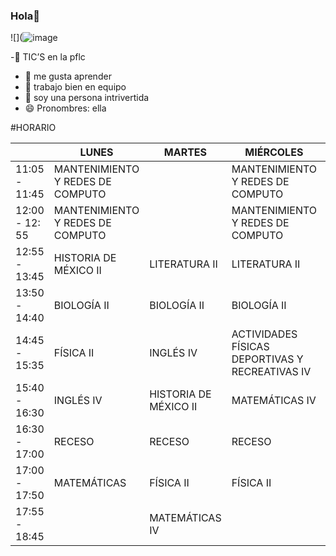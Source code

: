 ### Hola👋

![](![image](https://user-images.githubusercontent.com/113738910/218569973-9d0b09f0-b3fa-4d10-a5d8-7d132c78219e.png)

-🔭 TIC’S en la pflc
- 🌱 me gusta aprender 
- 👯 trabajo bien en equipo 
- 💬 soy una persona intrivertida
- 😄 Pronombres: ella

#HORARIO

|                | LUNES                            | MARTES                | MIÉRCOLES                                        | JUEVES                   | VIERNES                |
|----------------|----------------------------------|-----------------------|--------------------------------------------------|--------------------------|------------------------|
| 11:05 - 11:45  | MANTENIMIENTO Y REDES DE COMPUTO |                       | MANTENIMIENTO Y REDES DE COMPUTO                 |                          |                        |
| 12:00 - 12: 55 | MANTENIMIENTO Y REDES DE COMPUTO |                       | MANTENIMIENTO Y REDES DE COMPUTO                 |                          | COMUNIDADES VIRTUALES  |
| 12:55 - 13:45  | HISTORIA DE MÉXICO II            | LITERATURA II         | LITERATURA II                                    | COMUNIDADES VIRTUALES    | COMUNIDADES VIRTUALES  |
| 13:50 - 14:40  | BIOLOGÍA II                      | BIOLOGÍA II           | BIOLOGÍA II                                      | BIOLOGÍA II              | LITERATURA II          |
| 14:45 - 15:35  | FÍSICA II                        | INGLÉS IV             | ACTIVIDADES FÍSICAS DEPORTIVAS Y RECREATIVAS  IV | HISTORIA DE MÉXICO II    | MATEMÁTICAS IV         |
| 15:40 - 16:30  | INGLÉS IV                        | HISTORIA DE MÉXICO II | MATEMÁTICAS IV                                   | MATEMÁTICAS IV           | INGLÉS IV              |
| 16:30 - 17:00  | RECESO                           | RECESO                | RECESO                                           | RECESO                   | RECESO                 |
| 17:00 - 17:50  | MATEMÁTICAS                      | FÍSICA II             | FÍSICA II                                        | FÍSICA II                | FÍSICA II              |
|  17:55 - 18:45 |                                  | MATEMÁTICAS IV        |                                                  | ORIENTACIÓN EDUCATIVA IV |                        |
